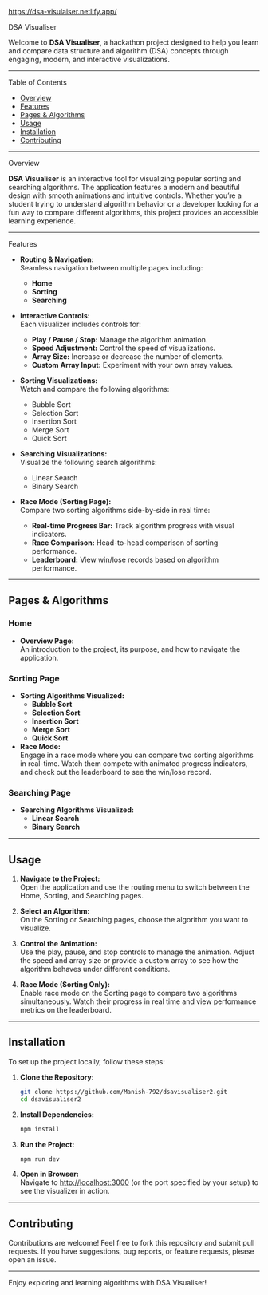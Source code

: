 https://dsa-visulaiser.netlify.app/


DSA Visualiser

Welcome to **DSA Visualiser**, a hackathon project designed to help you learn and compare data structure and algorithm (DSA) concepts through engaging, modern, and interactive visualizations.

---
Table of Contents

- [Overview](#overview)
- [Features](#features)
- [Pages & Algorithms](#pages--algorithms)
- [Usage](#usage)
- [Installation](#installation)
- [Contributing](#contributing)

---

Overview

**DSA Visualiser** is an interactive tool for visualizing popular sorting and searching algorithms. The application features a modern and beautiful design with smooth animations and intuitive controls. Whether you’re a student trying to understand algorithm behavior or a developer looking for a fun way to compare different algorithms, this project provides an accessible learning experience.

---

Features

- **Routing & Navigation:**  
  Seamless navigation between multiple pages including:
  - **Home**
  - **Sorting**
  - **Searching**

- **Interactive Controls:**  
  Each visualizer includes controls for:
  - **Play / Pause / Stop:** Manage the algorithm animation.
  - **Speed Adjustment:** Control the speed of visualizations.
  - **Array Size:** Increase or decrease the number of elements.
  - **Custom Array Input:** Experiment with your own array values.

- **Sorting Visualizations:**  
  Watch and compare the following algorithms:
  - Bubble Sort
  - Selection Sort
  - Insertion Sort
  - Merge Sort
  - Quick Sort

- **Searching Visualizations:**  
  Visualize the following search algorithms:
  - Linear Search
  - Binary Search

- **Race Mode (Sorting Page):**  
  Compare two sorting algorithms side-by-side in real time:
  - **Real-time Progress Bar:** Track algorithm progress with visual indicators.
  - **Race Comparison:** Head-to-head comparison of sorting performance.
  - **Leaderboard:** View win/lose records based on algorithm performance.

---

## Pages & Algorithms

### Home
- **Overview Page:**  
  An introduction to the project, its purpose, and how to navigate the application.

### Sorting Page
- **Sorting Algorithms Visualized:**
  - **Bubble Sort**
  - **Selection Sort**
  - **Insertion Sort**
  - **Merge Sort**
  - **Quick Sort**
- **Race Mode:**  
  Engage in a race mode where you can compare two sorting algorithms in real-time. Watch them compete with animated progress indicators, and check out the leaderboard to see the win/lose record.

### Searching Page
- **Searching Algorithms Visualized:**
  - **Linear Search**
  - **Binary Search**

---

## Usage

1. **Navigate to the Project:**  
   Open the application and use the routing menu to switch between the Home, Sorting, and Searching pages.

2. **Select an Algorithm:**  
   On the Sorting or Searching pages, choose the algorithm you want to visualize.

3. **Control the Animation:**  
   Use the play, pause, and stop controls to manage the animation. Adjust the speed and array size or provide a custom array to see how the algorithm behaves under different conditions.

4. **Race Mode (Sorting Only):**  
   Enable race mode on the Sorting page to compare two algorithms simultaneously. Watch their progress in real time and view performance metrics on the leaderboard.

---

## Installation

To set up the project locally, follow these steps:

1. **Clone the Repository:**

   ```bash
   git clone https://github.com/Manish-792/dsavisualiser2.git
   cd dsavisualiser2
   ```

2. **Install Dependencies:**

   ```bash
   npm install
   ```

3. **Run the Project:**

   ```bash
   npm run dev
   ```

4. **Open in Browser:**  
   Navigate to [http://localhost:3000](http://localhost:3000) (or the port specified by your setup) to see the visualizer in action.

---

## Contributing

Contributions are welcome! Feel free to fork this repository and submit pull requests. If you have suggestions, bug reports, or feature requests, please open an issue.

---


Enjoy exploring and learning algorithms with DSA Visualiser!
